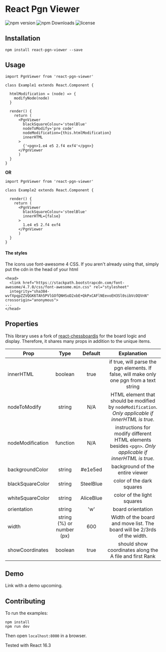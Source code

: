 # React Pgn Viewer

![npm version](https://img.shields.io/npm/v/react-pgn-viewer.svg)
![npm Downloads](https://img.shields.io/npm/dt/react-pgn-viewer.svg)
![license](https://img.shields.io/npm/l/react-pgn-viewer.svg)

## Installation

```
npm install react-pgn-viewer --save
```

## Usage

```
import PgnViewer from 'react-pgn-viewer'

class Example1 extends React.Component {

  htmlModification = (node) => {
    modifyNode(node)
  }

  render() {
    return (
      <PgnViewer
        blackSquareColour='steelBlue'
        nodeToModify='pre code'
        nodeModification={this.htmlModification}
        innerHTML
      >
        {'<pgn>1.e4 e5 2.f4 exf4'</pgn>}
      </PgnViewer
      )
  }
}
```

**OR**

```
import PgnViewer from 'react-pgn-viewer'

class Example2 extends React.Component {

  render() {
    return (
      <PgnViewer
        blackSquareColour='steelBlue'
        innerHTML={false}
      >
        1.e4 e5 2.f4 exf4
      </PgnViewer
      )
  }
}
```

#### The styles
The icons use font-awesome 4 CSS. If you aren't already using that, simply put the cdn in the head of your html

```
<head>
  <link href="https://stackpath.bootstrapcdn.com/font-awesome/4.7.0/css/font-awesome.min.css" rel="stylesheet"
  integrity="sha384-wvfXpqpZZVQGK6TAh5PVlGOfQNHSoD2xbE+QkPxCAFlNEevoEH3Sl0sibVcOQVnN" crossorigin="anonymous">
...
</head>
```

## Properties

This library uses a fork of [react-chessboardjs](https://github.com/siansell/react-chessboardjs) for the board logic and display. Therefore, it shares many props in addition to the unique items.

| Prop | Type | Default | Explanation |
| --- | :---: | :------: | :-------: |
| innerHTML | boolean | true | if true, will parse the pgn elements. If false, will make only one pgn from a text string |
| nodeToModify | string | N/A | HTML element that should be modified by `nodeModification`. *Only applicable if innerHTML is true.* |
| nodeModification | function | N/A | instructions for modify different HTML elements besides `<pgn>`. *Only applicable if innerHTML is true.* |
| backgroundColor | string | #e1e5ed | background of the entire viewer |
| blackSquareColor | string | SteelBlue | color of the dark squares |
| whiteSquareColor | string | AliceBlue | color of the light squares |
| orientation | string | 'w' | board orientation |
| width | string (%) or number (px) | 600 | Width of the board and move list. The board will be 2/3rds of the width. |
| showCoordinates | boolean | true | should show coordinates along the A file and first Rank |

## Demo

Link with a demo upcoming.

## Contributing

To run the examples:

```
npm install
npm run dev
```

Then open `localhost:8000` in a browser.

Tested with React 16.3
